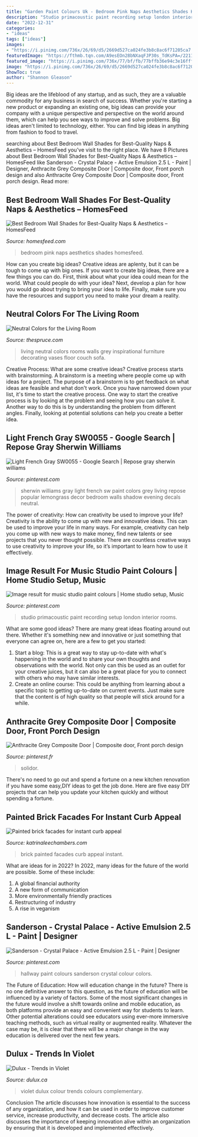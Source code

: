 ```yaml
---
title: "Garden Paint Colours Uk - Bedroom Pink Naps Aesthetics Shades Homesfeed"
description: "Studio primacoustic paint recording setup london interior rooms"
date: "2022-12-31"
categories:
- "ideas"
tags: ["ideas"]
images:
- "https://i.pinimg.com/736x/26/69/d5/2669d527ca024fe3b8c8ac6f71205ca7.jpg"
featuredImage: "https://fthmb.tqn.com/A9esEOn28bNXaqFJP30s_TdKsPA=/2211x1356/filters:fill(auto,1)/Neutrallivingroom-GettyImages-568518365-5a6260a87d4be80036ac6b0c.jpg"
featured_image: "https://i.pinimg.com/736x/77/bf/fb/77bffb36e94c3e16fff642aae1eb737b.jpg"
image: "https://i.pinimg.com/736x/26/69/d5/2669d527ca024fe3b8c8ac6f71205ca7.jpg"
ShowToc: true
author: "Shannon Gleason"
---
```



Big ideas are the lifeblood of any startup, and as such, they are a valuable commodity for any business in search of success. Whether you're starting a new product or expanding an existing one, big ideas can provide your company with a unique perspective and perspective on the world around them, which can help you see ways to improve and solve problems. Big ideas aren't limited to technology, either. You can find big ideas in anything from fashion to food to travel.

	

		
searching about Best Bedroom Wall Shades for Best-Quality Naps &amp; Aesthetics – HomesFeed you've visit to the right place. We have 8 Pictures about Best Bedroom Wall Shades for Best-Quality Naps &amp; Aesthetics – HomesFeed like Sanderson - Crystal Palace - Active Emulsion 2.5 L - Paint | Designer, Anthracite Grey Composite Door | Composite door, Front porch design and also Anthracite Grey Composite Door | Composite door, Front porch design. Read more:
		
    
## Best Bedroom Wall Shades For Best-Quality Naps &amp; Aesthetics – HomesFeed

<img loading=lazy src="http://homesfeed.com/wp-content/uploads/2019/02/baby-pink-bedroom-wall-idea-round-top-bedside-table-in-white-wood-plank-floors.jpg" onerror="this.onerror=null;this.src='https://tse4.mm.bing.net/th?id=OIP.3LW0NQq1xp5N6mndJhqaSAHaJ4&amp;pid=15.1';" alt="Best Bedroom Wall Shades for Best-Quality Naps &amp; Aesthetics – HomesFeed">

_Source: homesfeed.com_

>bedroom pink naps aesthetics shades homesfeed. 

	

How can you create big ideas?
Creative ideas are aplenty, but it can be tough to come up with big ones. If you want to create big ideas, there are a few things you can do. First, think about what your idea could mean for the world. What could people do with your idea? Next, develop a plan for how you would go about trying to bring your idea to life. Finally, make sure you have the resources and support you need to make your dream a reality.

    
## Neutral Colors For The Living Room

<img loading=lazy src="https://fthmb.tqn.com/A9esEOn28bNXaqFJP30s_TdKsPA=/2211x1356/filters:fill(auto,1)/Neutrallivingroom-GettyImages-568518365-5a6260a87d4be80036ac6b0c.jpg" onerror="this.onerror=null;this.src='https://tse1.mm.bing.net/th?id=OIP.UeylwTjUftkvHXNi-yixQwHaEi&amp;pid=15.1';" alt="Neutral Colors for the Living Room">

_Source: thespruce.com_

>living neutral colors rooms walls grey inspirational furniture decorating vases floor couch sofa. 

	

Creative Process: What are some creative ideas?
Creative process starts with brainstorming. A brainstorm is a meeting where people come up with ideas for a project. The purpose of a brainstorm is to get feedback on what ideas are feasible and what don't work. Once you have narrowed down your list, it's time to start the creative process.
One way to start the creative process is by looking at the problem and seeing how you can solve it. Another way to do this is by understanding the problem from different angles. Finally, looking at potential solutions can help you create a better idea.

    
## Light French Gray SW0055 - Google Search | Repose Gray Sherwin Williams

<img loading=lazy src="https://i.pinimg.com/736x/77/bf/fb/77bffb36e94c3e16fff642aae1eb737b.jpg" onerror="this.onerror=null;this.src='https://tse1.mm.bing.net/th?id=OIP.D4qWf3Zs5d8kIV6K3sdiiwHaF7&amp;pid=15.1';" alt="Light French Gray SW0055 - Google Search | Repose gray sherwin williams">

_Source: pinterest.com_

>sherwin williams gray light french sw paint colors grey living repose popular lemongrass decor bedroom walls shadow evening decals neutral. 

	

The power of creativity: How can creativity be used to improve your life?
Creativity is the ability to come up with new and innovative ideas. This can be used to improve your life in many ways. For example, creativity can help you come up with new ways to make money, find new talents or see projects that you never thought possible. There are countless creative ways to use creativity to improve your life, so it’s important to learn how to use it effectively.

    
## Image Result For Music Studio Paint Colours | Home Studio Setup, Music

<img loading=lazy src="https://i.pinimg.com/736x/26/69/d5/2669d527ca024fe3b8c8ac6f71205ca7.jpg" onerror="this.onerror=null;this.src='https://tse3.mm.bing.net/th?id=OIP.WT36FJpCa8QdmfTFaSC8MgHaE8&amp;pid=15.1';" alt="Image result for music studio paint colours | Home studio setup, Music">

_Source: pinterest.com_

>studio primacoustic paint recording setup london interior rooms. 

	

What are some good ideas?
There are many great ideas floating around out there. Whether it's something new and innovative or just something that everyone can agree on, here are a few to get you started: 
1. Start a blog: This is a great way to stay up-to-date with what's happening in the world and to share your own thoughts and observations with the world. Not only can this be used as an outlet for your creative juices, but it can also be a great place for you to connect with others who may have similar interests. 
2. Create an online course: This could be anything from learning about a specific topic to getting up-to-date on current events. Just make sure that the content is of high quality so that people will stick around for a while. 

    
## Anthracite Grey Composite Door | Composite Door, Front Porch Design

<img loading=lazy src="https://i.pinimg.com/736x/c5/36/02/c5360219f0c2e751ae6b926300316ab7.jpg" onerror="this.onerror=null;this.src='https://tse2.mm.bing.net/th?id=OIP.7eLk3EJRQhoVNvi3C5cedwHaLH&amp;pid=15.1';" alt="Anthracite Grey Composite Door | Composite door, Front porch design">

_Source: pinterest.fr_

>solidor. 

	

There's no need to go out and spend a fortune on a new kitchen renovation if you have some easy,DIY ideas to get the job done. Here are five easy DIY projects that can help you update your kitchen quickly and without spending a fortune.

    
## Painted Brick Facades For Instant Curb Appeal

<img loading=lazy src="https://www.katrinaleechambers.com/wp-content/uploads/2017/11/b082aa319d7481f59b99ec63982ac981.jpg" onerror="this.onerror=null;this.src='https://tse4.mm.bing.net/th?id=OIP.g7ruoCqLVRlh-1JYeLkvAQHaJ4&amp;pid=15.1';" alt="Painted brick facades for instant curb appeal">

_Source: katrinaleechambers.com_

>brick painted facades curb appeal instant. 

	

What are ideas for in 2022?
In 2022, many ideas for the future of the world are possible. Some of these include: 
1. A global financial authority 
2. A new form of communication 
3. More environmentally friendly practices 
4. Restructuring of industry 
5. A rise in veganism 

    
## Sanderson - Crystal Palace - Active Emulsion 2.5 L - Paint | Designer

<img loading=lazy src="https://i.pinimg.com/736x/a7/44/01/a7440189dd7d3bdb8417f2f351212a5f.jpg" onerror="this.onerror=null;this.src='https://tse2.mm.bing.net/th?id=OIP.PDByCNDcezsFfrPMbOXNnAHaLH&amp;pid=15.1';" alt="Sanderson - Crystal Palace - Active Emulsion 2.5 L - Paint | Designer">

_Source: pinterest.com_

>hallway paint colours sanderson crystal colour colors. 

	

The Future of Education: How will education change in the future?
There is no one definitive answer to this question, as the future of education will be influenced by a variety of factors. Some of the most significant changes in the future would involve a shift towards online and mobile education, as both platforms provide an easy and convenient way for students to learn. Other potential alterations could see educators using ever-more immersive teaching methods, such as virtual reality or augmented reality. Whatever the case may be, it is clear that there will be a major change in the way education is delivered over the next few years.

    
## Dulux - Trends In Violet

<img loading=lazy src="https://www.dulux.ca/PPG/Dulux/Media/images/trends/trends-violet-chips.png" onerror="this.onerror=null;this.src='https://tse3.mm.bing.net/th?id=OIP.EuLoF8u6_5Zc6tFG4cPqpgHaDt&amp;pid=15.1';" alt="Dulux - Trends in Violet">

_Source: dulux.ca_

>violet dulux colour trends colours complementary. 

	

Conclusion
The article discusses how innovation is essential to the success of any organization, and how it can be used in order to improve customer service, increase productivity, and decrease costs. The article also discusses the importance of keeping innovation alive within an organization by ensuring that it is developed and implemented effectively.

